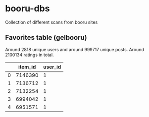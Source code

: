 # booru-dbs

Collection of different scans from booru sites

## Favorites table (gelbooru)

Around 2818 unique users and around 999717 unique posts. Around 2100134 ratings in total.

|     | item_id | user_id |
| --- | ------- | ------- |
| 0   | 7146390 | 1       |
| 1   | 7136712 | 1       |
| 2   | 7132254 | 1       |
| 3   | 6994042 | 1       |
| 4   | 6951571 | 1       |

